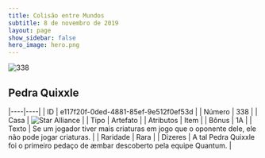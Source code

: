 ```yaml
---
title: Colisão entre Mundos
subtitle: 8 de novembro de 2019
layout: page
show_sidebar: false
hero_image: hero.png
---
```


![338](https://cdn.keyforgegame.com/media/card_front/pt/452_338_93785J79664G_pt.png)

## Pedra Quixxle

|----|----|
| ID | e117f20f-0ded-4881-85ef-9e512f0ef53d |
| Número | 338 |
| Casa | ![Star Alliance](https://archonarcana.com/images/thumb/7/7d/Star_Alliance.png/22px-Star_Alliance.png "Aliança Estelar") |
| Tipo | Artefato |
| Atributos | Item |
| Bônus | 1A |
| Texto | Se um jogador tiver mais criaturas em jogo que o oponente dele, ele não pode jogar criaturas. |
| Raridade | Rara |
| Dizeres | A tal Pedra Quixxle foi o primeiro pedaço  de æmbar descoberto pela equipe Quantum. |
